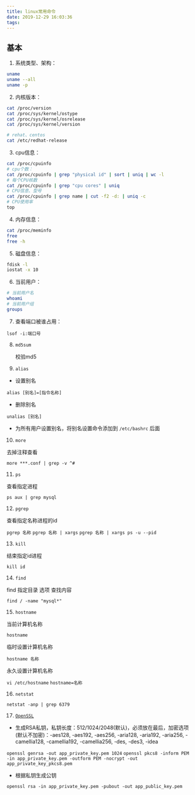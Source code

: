 ```yaml
---
title: linux常用命令
date: 2019-12-29 16:03:36
tags:
---
```


## 基本

1. 系统类型、架构：

```sh
uname
uname --all
uname -p
```

2. 内核版本：

```sh
cat /proc/version
cat /proc/sys/kernel/ostype
cat /proc/sys/kernel/osrelease
cat /proc/sys/kernel/version

# rehat、centos
cat /etc/redhat-release
```

<!-- more -->

3. cpu信息：

```sh
cat /proc/cpuinfo
# cpu个数：
cat /proc/cpuinfo | grep "physical id" | sort | uniq | wc -l
# 每个CPU核数
cat /proc/cpuinfo | grep "cpu cores" | uniq
# CPU信息、型号
cat /proc/cpuinfo | grep name | cut -f2 -d: | uniq -c
# CPU使用率
top
```

4. 内存信息：

```sh
cat /proc/meminfo
free
free -h
```

5. 磁盘信息：

```sh
fdisk -l
iostat -x 10
```

6. 当前用户：

```sh
# 当前用户名
whoami
# 当前用户组
groups
```

7. 查看端口被谁占用：

`lsof -i:端口号`

8. `md5sum`

    校验md5

9. `alias`
        
- 设置别名

`alias [别名]=[指令名称]`

- 删除别名

`unalias [别名]`

- 为所有用户设置别名，将别名设置命令添加到 `/etc/bashrc` 后面

10. `more`

去掉注释查看

`more ***.conf | grep -v ^#`

11. `ps`

查看指定进程

`ps aux | grep mysql`

12. `pgrep`

查看指定名称进程的id

`pgrep 名称`
`pgrep 名称 | xargs`
`pgrep 名称 | xargs ps -u --pid`

13. `kill`

结束指定id进程

`kill id`

14. `find`

find 指定目录 选项 查找内容

`find / -name "mysql*"`

15. `hostname`

当前计算机名称
    
`hostname`

临时设置计算机名称

`hostname 名称`

永久设置计算机名称

`vi /etc/hostname`
`hostname=名称`

16. `netstat`

`netstat -anp | grep 6379`

17. [`OpenSSL`](https://www.openssl.org/docs/man1.1.1/man1/genrsa.html)

- 生成RSA私钥，私钥长度：512/1024/2048(默认)，必须放在最后，加密选项(默认不加密)：-aes128, -aes192, -aes256, -aria128, -aria192, -aria256, -camellia128, -camellia192, -camellia256, -des, -des3, -idea

`openssl genrsa -out app_private_key.pem 1024`
`openssl pkcs8 -inform PEM -in app_private_key.pem -outform PEM -nocrypt -out app_private_key_pkcs8.pem`

- 根据私钥生成公钥

`openssl rsa -in app_private_key.pem -pubout -out app_public_key.pem`
